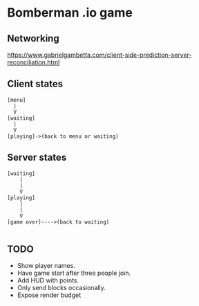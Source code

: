 # Bomberman .io game

## Networking

https://www.gabrielgambetta.com/client-side-prediction-server-reconciliation.html

## Client states

```
[menu]
  |
  V
[waiting]
  |
  V
[playing]->(back to menu or waiting)

```

## Server states

```
[waiting]
    |
    |
    V
[playing]
    |
    |
    V
[game over]---->(back to waiting)


```

## TODO

 - Show player names.
 - Have game start after three people join.
 - Add HUD with points.
 - Only send blocks occasionally.
 - Expose render budget
